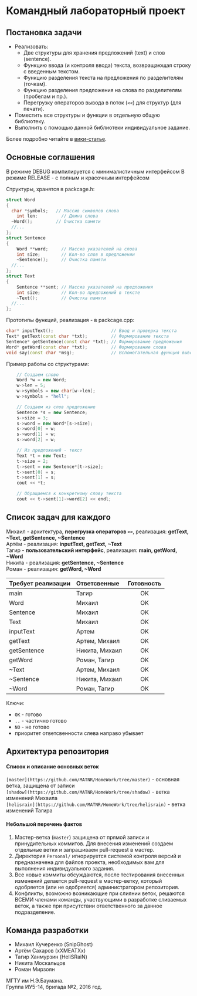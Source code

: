 # Командный лабораторный проект #

## Постановка задачи ##

- Реализовать:  
  - Две структуры для хранения предложений (text) и слов (sentence).  
  - Функцию ввода (и контроля ввода) текста, возвращающая строку с введенным текстом.
  - Функцию разделения текста на предложения по разделителям (точкам).  
  - Функцию разделения предложения на слова по разделителям (пробелам и пр.).  
  - Перегрузку операторов вывода в поток (`<<`) для структур (для печати).  
- Поместить все структуры и функции в отдельную общую библиотеку.  
- Выполнить с помощью данной библиотеки индивидуальное задание.  

Более подробно читайте в [вики-статье][wiki-post].

[wiki-post]: <https://github.com/MATNR/HomeWork/wiki/Постановка-задачи>

## Основные соглашения ##

В режиме DEBUG компилируется с минималистичным интерфейсом
В режиме RELEASE - с полным и красочным интерфейсом

Структуры, хранятся в packcage.h:
```cpp
struct Word 
{
  char *symbols;   // Массив символов слова
	int len;         // Длина слова
  ~Word();         // Очистка памяти
  //...
};
struct Sentence
{
	Word **word;     // Массив указателей на слова
	int size;        // Кол-во слов в предложении
	~Sentence();     // Очистка памяти
  //...
};
struct Text
{
	Sentence **sent; // Массив указателей на предложения
	int size;        // Кол-во предложений в тексте
	~Text();         // Очистка памяти
  //...
};
```

Прототипы функций, реализация - в packcage.cpp:
```cpp
char* inputText();                      // Ввод и проверка текста
Text* getText(const char *txt);         // Формирование текста
Sentence* getSentence(const char *txt); // Формирование предложения
Word* getWord(const char *txt);         // Формирование слова
void say(const char *msg);              // Вспомогательная функция вывода
```

Пример работы со структурами:
```cpp
  	// Создаем слово
 	Word *w = new Word;
	w->len = 5;
	w->symbols = new char[w->len];
	w->symbols = "hell";

  	// Создаем из слов предложение
	Sentence *s = new Sentence;
	s->size = 3;
	s->word = new Word*[s->size];
	s->word[0] = w;
	s->word[1] = w;
	s->word[2] = w;

  	// Из предложений - текст
	Text *t = new Text;
	t->size = 2;
	t->sent = new Sentence*[t->size];
	t->sent[0] = s;
	t->sent[1] = s;
	cout << *t;

  	// Обращаемся к конкретному слову текста
  	cout << t->sent[1]->word[2] << endl; 
```

## Список задач для каждого ##

Михаил - архитектура, **перегрузка операторов `<<`**, реализация: **getText, ~Text, getSentence, ~Sentence**   
Артём - реализация: **inputText, getText, ~Text**   
Тагир - **пользовательский интерфейс**, реализация: **main, getWord, ~Word**  
Никита - реализация: **getSentence, ~Sentence**   
Роман - реализация: **getWord, ~Word**  

| Требует реализации | Ответсвенные | Готовность |
| :-- | :-- | :-: |
| main | Тагир | OK |
| Word | Михаил | OK |
| Sentence | Михаил | OK |
| Text | Михаил | OK |
| inputText | Артем | OK |
| getText | Артем, Михаил | OK |
| getSentence | Никита, Михаил | OK |
| getWord | Роман, Тагир | OK |
| ~Text | Артем, Михаил | OK |
| ~Sentence | Никита, Михаил | OK |
| ~Word | Роман, Тагир | OK |

Ключи: 
- `OK` - готово  
- `..` - частично готово  
- `NO` - не готово  
- приоритет ответсвенности слева направо убывает

## Архитектура репозитория ##

#### Список и описание основных веток #####
`[master](https://github.com/MATNR/HomeWork/tree/master)` - основная ветка, защищена от записи  
`[shadow](https://github.com/MATNR/HomeWork/tree/shadow)` - ветка изменений Михаилa  
`[helisrain](https://github.com/MATNR/HomeWork/tree/helisrain)` - ветка изменений Тагира

#### Небольшой перечень фактов ####
1. Мастер-ветка (`master`) защищена от прямой записи и принудительных коммитов. Для внесения изменений создаем отдельные ветки и запрашиваем pull-request в мастер.  
2. Директория `Personal/` игнорируется системой контроля версий и предназначена для файлов проекта, необходимых вам для выполнения индивидуального задания.  
3. Все новые коммиты обсуждаются, после тестирования внесенных изменений делается pull-request в мастер-ветку, который одобряется (или не одобряется) администратором репозитория.  
4. Конфликты, возможно возникающие при слиянии веток, решаются ВСЕМИ членами команды, участвующими в разработке сливаемых веток, а также при присутствии ответственного за данное подразделение.  


## Команда разработки ##

- Михаил Кучеренко (SnipGhost)
- Артём Сахаров (xXMEATXx)
- Тагир Ханмурзин (HeliSRaiN)
- Никита Москальцов
- Роман Мирзоян

МГТУ им Н.Э.Баумана.  
Группа ИУ5-14, бригада №2, 2016 год.
